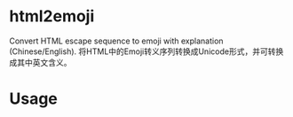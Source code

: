 # html2emoji
Convert HTML escape sequence to emoji with explanation (Chinese/English). 将HTML中的Emoji转义序列转换成Unicode形式，并可转换成其中英文含义。

# Usage
